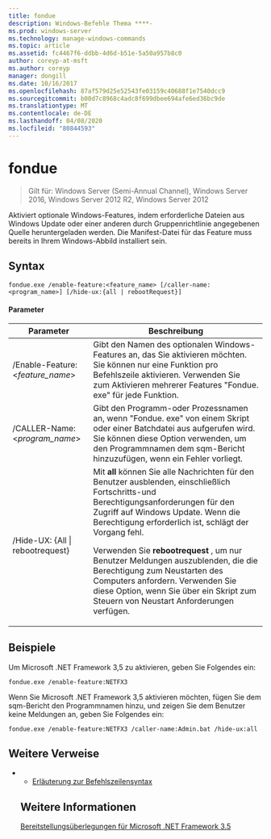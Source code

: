 ```yaml
---
title: fondue
description: Windows-Befehle Thema ****-
ms.prod: windows-server
ms.technology: manage-windows-commands
ms.topic: article
ms.assetid: fc4467f6-ddbb-4d6d-b51e-5a50a957b8c0
author: coreyp-at-msft
ms.author: coreyp
manager: dongill
ms.date: 10/16/2017
ms.openlocfilehash: 87af579d25e52543fe03159c40688f1e7540dcc9
ms.sourcegitcommit: b00d7c8968c4adc8f699dbee694afe6ed36bc9de
ms.translationtype: MT
ms.contentlocale: de-DE
ms.lasthandoff: 04/08/2020
ms.locfileid: "80844593"
---
```

# <a name="fondue"></a>fondue

>Gilt für: Windows Server (Semi-Annual Channel), Windows Server 2016, Windows Server 2012 R2, Windows Server 2012

Aktiviert optionale Windows-Features, indem erforderliche Dateien aus Windows Update oder einer anderen durch Gruppenrichtlinie angegebenen Quelle heruntergeladen werden. Die Manifest-Datei für das Feature muss bereits in Ihrem Windows-Abbild installiert sein. 
## <a name="syntax"></a>Syntax
```
fondue.exe /enable-feature:<feature_name> [/caller-name:<program_name>] [/hide-ux:{all | rebootRequest}]
```
#### <a name="parameters"></a>Parameter

|              Parameter              |                                                                                                                                                                     Beschreibung                                                                                                                                                                     |
|-------------------------------------|-----------------------------------------------------------------------------------------------------------------------------------------------------------------------------------------------------------------------------------------------------------------------------------------------------------------------------------------------------|
|  /Enable-Feature: <*feature_name*>   |                                                                               Gibt den Namen des optionalen Windows-Features an, das Sie aktivieren möchten. Sie können nur eine Funktion pro Befehlszeile aktivieren. Verwenden Sie zum Aktivieren mehrerer Features "Fondue. exe" für jede Funktion.                                                                                |
|    /CALLER-Name: <*program_name*>    |                                                                                 Gibt den Programm-oder Prozessnamen an, wenn "Fondue. exe" von einem Skript oder einer Batchdatei aus aufgerufen wird. Sie können diese Option verwenden, um den Programmnamen dem sqm-Bericht hinzuzufügen, wenn ein Fehler vorliegt.                                                                                 |
| /Hide-UX: {All &#124; rebootrequest} | Mit **all** können Sie alle Nachrichten für den Benutzer ausblenden, einschließlich Fortschritts-und Berechtigungsanforderungen für den Zugriff auf Windows Update. Wenn die Berechtigung erforderlich ist, schlägt der Vorgang fehl.<p>Verwenden Sie **rebootrequest** , um nur Benutzer Meldungen auszublenden, die die Berechtigung zum Neustarten des Computers anfordern. Verwenden Sie diese Option, wenn Sie über ein Skript zum Steuern von Neustart Anforderungen verfügen. |

## <a name="examples"></a><a name=BKMK_Examples></a>Beispiele
Um Microsoft .NET Framework 3,5 zu aktivieren, geben Sie Folgendes ein:
```
fondue.exe /enable-feature:NETFX3
```
Wenn Sie Microsoft .NET Framework 3,5 aktivieren möchten, fügen Sie dem sqm-Bericht den Programmnamen hinzu, und zeigen Sie dem Benutzer keine Meldungen an, geben Sie Folgendes ein:
```
fondue.exe /enable-feature:NETFX3 /caller-name:Admin.bat /hide-ux:all
```
## <a name="additional-references"></a>Weitere Verweise
- - [Erläuterung zur Befehlszeilensyntax](command-line-syntax-key.md)
  ## <a name="see-also"></a>Weitere Informationen
  [Bereitstellungsüberlegungen für Microsoft .NET Framework 3.5](https://go.microsoft.com/fwlink/?LinkId=248869)
